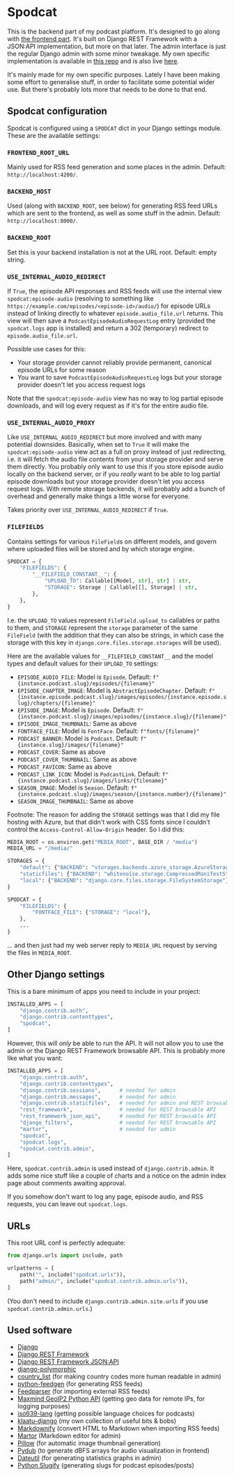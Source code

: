# Spodcat

This is the backend part of my podcast platform. It's designed to go along with [the frontend part](https://github.com/Eboreg/spodcat-frontend). It's built on Django REST Framework with a JSON:API implementation, but more on that later. The admin interface is just the regular Django admin with some minor tweakage. My own specific implementation is available in [this repo](https://github.com/Eboreg/podd-huseli-us-backend) and is also live [here](https://podd.huseli.us).

It's mainly made for my own specific purposes. Lately I have been making some effort to generalise stuff, in order to facilitate some potential wider use. But there's probably lots more that needs to be done to that end.

## Spodcat configuration

Spodcat is configured using a `SPODCAT` dict in your Django settings module. These are the available settings:

### `FRONTEND_ROOT_URL`

Mainly used for RSS feed generation and some places in the admin. Default: `http://localhost:4200/`.

### `BACKEND_HOST`

Used (along with `BACKEND_ROOT`, see below) for generating RSS feed URLs which are sent to the frontend, as well as some stuff in the admin. Default: `http://localhost:8000/`.

### `BACKEND_ROOT`

Set this is your backend installation is not at the URL root. Default: empty string.

### `USE_INTERNAL_AUDIO_REDIRECT`

If `True`, the episode API responses and RSS feeds will use the internal view `spodcat:episode-audio` (resolving to something like `https://example.com/episodes/<episode-id>/audio/`) for episode URLs instead of linking directly to whatever `episode.audio_file.url` returns. This view will then save a `PodcastEpisodeAudioRequestLog` entry (provided the `spodcat.logs` app is installed) and return a 302 (temporary) redirect to `episode.audio_file.url`.

Possible use cases for this:

* Your storage provider cannot reliably provide permanent, canonical episode URLs for some reason
* You want to save `PodcastEpisodeAudioRequestLog` logs but your storage provider doesn't let you access request logs

Note that the `spodcat:episode-audio` view has no way to log partial episode downloads, and will log every request as if it's for the entire audio file.

### `USE_INTERNAL_AUDIO_PROXY`

Like `USE_INTERNAL_AUDIO_REDIRECT` but more involved and with many potential downsides. Basically, when set to `True` it will make the `spodcat:episode-audio` view act as a full on proxy instead of just redirecting, i.e. it will fetch the audio file contents from your storage provider and serve them directly. You probably only want to use this if you store episode audio locally on the backend server, or if you _really_ want to be able to log partial episode downloads but your storage provider doesn't let you access request logs. With remote storage backends, it will probably add a bunch of overhead and generally make things a little worse for everyone.

Takes priority over `USE_INTERNAL_AUDIO_REDIRECT` if `True`.

### `FILEFIELDS`

Contains settings for various `FileField`s on different models, and govern where uploaded files will be stored and by which storage engine.

```python
SPODCAT = {
    "FILEFIELDS": {
        "__FILEFIELD_CONSTANT__": {
            "UPLOAD_TO": Callable[[Model, str], str] | str,
            "STORAGE": Storage | Callable[[], Storage] | str,
        },
    },
}
```
I.e. the `UPLOAD_TO` values represent `FileField.upload_to` callables or paths to them, and `STORAGE` represent the `storage` parameter of the same `FileField` (with the addition that they can also be strings, in which case the storage with this key in `django.core.files.storage.storages` will be used).

Here are the available values for `__FILEFIELD_CONSTANT__` and the model types and default values for their `UPLOAD_TO` settings:

* `EPISODE_AUDIO_FILE`: Model is `Episode`. Default: `f"{instance.podcast.slug}/episodes/{filename}"`
* `EPISODE_CHAPTER_IMAGE`: Model is `AbstractEpisodeChapter`. Default: `f"{instance.episode.podcast.slug}/images/episodes/{instance.episode.slug}/chapters/{filename}"`
* `EPISODE_IMAGE`: Model is `Episode`. Default: `f"{instance.podcast.slug}/images/episodes/{instance.slug}/{filename}"`
* `EPISODE_IMAGE_THUMBNAIL`: Same as above
* `FONTFACE_FILE`: Model is `FontFace`. Default: `f"fonts/{filename}"`
* `PODCAST_BANNER`: Model is `Podcast`. Default: `f"{instance.slug}/images/{filename}"`
* `PODCAST_COVER`: Same as above
* `PODCAST_COVER_THUMBNAIL`: Same as above
* `PODCAST_FAVICON`: Same as above
* `PODCAST_LINK_ICON`: Model is `PodcastLink`. Default: `f"{instance.podcast.slug}/images/links/{filename}"`
* `SEASON_IMAGE`: Model is `Season`. Default: `f"{instance.podcast.slug}/images/season/{instance.number}/{filename}"`
* `SEASON_IMAGE_THUMBNAIL`: Same as above

Footnote: The reason for adding the `STORAGE` settings was that I did my file hosting with Azure, but that didn't work with CSS fonts since I couldn't control the `Access-Control-Allow-Origin` header. So I did this:

```python
MEDIA_ROOT = os.environ.get("MEDIA_ROOT", BASE_DIR / "media")
MEDIA_URL = "/media/"

STORAGES = {
    "default": {"BACKEND": "storages.backends.azure_storage.AzureStorage"},
    "staticfiles": {"BACKEND": "whitenoise.storage.CompressedManifestStaticFilesStorage"},
    "local": {"BACKEND": "django.core.files.storage.FileSystemStorage"},
}

SPODCAT = {
    "FILEFIELDS": {
        "FONTFACE_FILE": {"STORAGE": "local"},
    },
    ...
}
```
... and then just had my web server reply to `MEDIA_URL` request by serving the files in `MEDIA_ROOT`.

## Other Django settings

This is a bare minimum of apps you need to include in your project:

```python
INSTALLED_APPS = [
    "django.contrib.auth",
    "django.contrib.contenttypes",
    "spodcat",
]
```
However, this will _only_ be able to run the API. It will not allow you to use the admin or the Django REST Framework browsable API. This is probably more like what you want:

```python
INSTALLED_APPS = [
    "django.contrib.auth",
    "django.contrib.contenttypes",
    "django.contrib.sessions",      # needed for admin
    "django.contrib.messages",      # needed for admin
    "django.contrib.staticfiles",   # needed for admin and REST browsable API
    "rest_framework",               # needed for REST browsable API
    "rest_framework_json_api",      # needed for REST browsable API
    "django_filters",               # needed for REST browsable API
    "martor",                       # needed for admin
    "spodcat",
    "spodcat.logs",
    "spodcat.contrib.admin",
]
```
Here, `spodcat.contrib.admin` is used instead of `django.contrib.admin`. It adds some nice stuff like a couple of charts and a notice on the admin index page about comments awaiting approval.

If you somehow don't want to log any page, episode audio, and RSS requests, you can leave out `spodcat.logs`.

## URLs

This root URL conf is perfectly adequate:

```python
from django.urls import include, path

urlpatterns = [
    path("", include("spodcat.urls")),
    path("admin/", include("spodcat.contrib.admin.urls")),
]
```
(You don't need to include `django.contrib.admin.site.urls` if you use `spodcat.contrib.admin.urls`.)

## Used software

* [Django](https://www.djangoproject.com/)
* [Django REST Framework](https://www.django-rest-framework.org/)
* [Django REST Framework JSON:API](https://django-rest-framework-json-api.readthedocs.io/)
* [django-polymorphic](https://django-polymorphic.readthedocs.io/)
* [country_list](https://github.com/bulv1ne/country_list/) (for making country codes more human readable in admin)
* [python-feedgen](https://feedgen.kiesow.be/) (for generating RSS feeds)
* [Feedparser](https://feedparser.readthedocs.io/) (for importing external RSS feeds)
* [Maxmind GeoIP2 Python API](https://github.com/maxmind/GeoIP2-python) (getting geo data for remote IPs, for logging purposes)
* [iso639-lang](https://github.com/LBeaudoux/iso639) (getting possible language choices for podcasts)
* [klaatu-django](https://github.com/Eboreg/klaatu-django) (my own collection of useful bits & bobs)
* [Markdownify](https://github.com/matthewwithanm/python-markdownify) (convert HTML to Markdown when importing RSS feeds)
* [Martor](https://github.com/agusmakmun/django-markdown-editor) (Markdown editor for admin)
* [Pillow](https://pillow.readthedocs.io/) (for automatic image thumbnail generation)
* [Pydub](https://pydub.com/) (to generate dBFS arrays for audio visualization in frontend)
* [Dateutil](https://dateutil.readthedocs.io/) (for generating statistics graphs in admin)
* [Python Slugify](https://github.com/un33k/python-slugify) (generating slugs for podcast episodes/posts)
